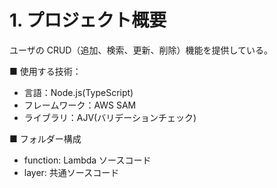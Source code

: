 # 1. プロジェクト概要

ユーザの CRUD（追加、検索、更新、削除）機能を提供している。

■ 使用する技術：

- 言語：Node.js(TypeScript)
- フレームワーク：AWS SAM
- ライブラリ：AJV(バリデーションチェック)

■ フォルダー構成

- function: Lambda ソースコード
- layer: 共通ソースコード

